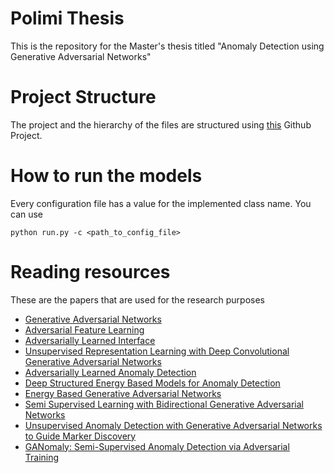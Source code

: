# Polimi Thesis
This is the repository for the Master's thesis titled "Anomaly Detection using Generative Adversarial Networks"

# Project Structure

The project and the hierarchy of the files are structured using [this](https://github.com/MrGemy95/Tensorflow-Project-Template) Github Project.

# How to run the models

Every configuration file has a value for the implemented class name. You can use 
```
python run.py -c <path_to_config_file>
```

# Reading resources

These are the papers that are used for the research purposes

* [Generative Adversarial Networks](https://papers.nips.cc/paper/5423-generative-adversarial-nets.pdf)
* [Adversarial Feature Learning](https://arxiv.org/abs/1605.09782)
* [Adversarially Learned Interface](https://arxiv.org/abs/1606.00704)
* [Unsupervised Representation Learning with Deep Convolutional Generative Adversarial Networks](https://arxiv.org/abs/1511.06434)
* [Adversarially Learned Anomaly Detection](https://arxiv.org/abs/1812.02288)
* [Deep Structured Energy Based Models for Anomaly Detection](https://arxiv.org/abs/1605.07717)
* [Energy Based Generative Adversarial Networks](https://arxiv.org/abs/1609.03126)
* [Semi Supervised Learning with Bidirectional Generative Adversarial Networks](https://arxiv.org/abs/1811.11426)
* [Unsupervised Anomaly Detection with Generative Adversarial Networks to Guide Marker Discovery](https://arxiv.org/abs/1703.05921)
* [GANomaly: Semi-Supervised Anomaly Detection via Adversarial Training](https://www.groundai.com/project/ganomaly-semi-supervised-anomaly-detection-via-adversarial-training/)